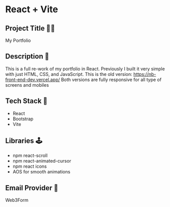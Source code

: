 # React + Vite


## Project Title 👩‍💻

My Portfolio

## Description 📌
This is a full re-work of my portfolio in React. 
Previously I built it very simple with just HTML, CSS, and JavaScript.
This is the old version: https://nb-front-end-dev.vercel.app/
Both versions are fully responsive for all type of screens and mobiles 

## Tech Stack 🔌
- React
- Bootstrap
- Vite

## Libraries 🕹
- npm react-scroll
- npm react-animated-cursor
- npm react icons
- AOS for smooth animations


## Email Provider 📧
Web3Form

  
